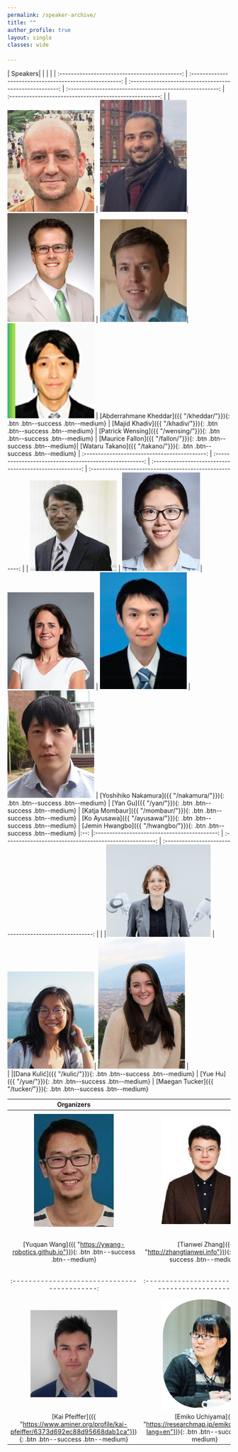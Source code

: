 ```yaml
---
permalink: /speaker-archive/
title: ""
author_profile: true 
layout: single 
classes: wide

---
```


| Speakers| | | | 
| :-------------------------------------------: | :-----------------------------------------------------: | :-----------------------------------------------------: | :-----------------------------------------------------: | :-----------------------------------------------------: |
| <img src="/docs/assets/images/speakers/abder.jpg" alt="drawing" width="196"/> |  <img src="/docs/assets/images/speakers/khadiv.jpg" alt="drawing"  width="196"/>| <img src="/docs/assets/images/speakers/patrick.jpg" alt="drawing" width="196"/> | <img src="/docs/assets/images/speakers/fallon.jpg" alt="drawing" width="196"/>|  <img src="/docs/assets/images/speakers/takano.jpg" alt="drawing" width="196"/> |
[Abderrahmane Kheddar]({{ "/kheddar/"}}){: .btn .btn--success .btn--medium} |  [Majid Khadiv]({{ "/khadiv/"}}){: .btn .btn--success .btn--medium}  | [Patrick Wensing]({{ "/wensing/"}}){: .btn .btn--success .btn--medium} | [Maurice Fallon]({{ "/fallon/"}}){: .btn .btn--success .btn--medium}| [Wataru Takano]({{ "/takano/"}}){: .btn .btn--success .btn--medium}
| :-------------------------------------------: | :-----------------------------------------------------: | :-----------------------------------------------------: | :-----------------------------------------------------: |
| <img src="/docs/assets/images/speakers/nakamura.jpg" alt="drawing" width="196"/> |  <img src="/docs/assets/images/organizers/yan.png" alt="drawing"  width="176"/>| <img src="/docs/assets/images/speakers/katja.png" alt="drawing" width="196"/> |  <img src="/docs/assets/images/speakers/ayusawa.jpg" alt="drawing" width="196"/> |  <img src="/docs/assets/images/speakers/hwangbo.jpg" alt="drawing" width="196"/> |
[Yoshihiko Nakamura]({{ "/nakamura/"}}){: .btn .btn--success .btn--medium} |  [Yan Gu]({{ "/yan/"}}){: .btn .btn--success .btn--medium}  | [Katja Mombaur]({{ "/mombaur/"}}){: .btn .btn--success .btn--medium} | [Ko Ayusawa]({{ "/ayusawa/"}}){: .btn .btn--success .btn--medium} |  [Jemin Hwangbo]({{ "/hwangbo/"}}){: .btn .btn--success .btn--medium}
|:--: |:-------------------------------------------: | :-----------------------------------------------------: | :-----------------------------------------------------: | 
| |<img src="/docs/assets/images/speakers/kulic.jpg" alt="drawing" width="236"/> |  <img src="/docs/assets/images/speakers/yue.jpg" alt="drawing"  width="196"/>| <img src="/docs/assets/images/speakers/tucker.jpg" alt="drawing" width="196"/> |  
| |[Dana Kulić]({{ "/kulic/"}}){: .btn .btn--success .btn--medium} |  [Yue Hu]({{ "/yue/"}}){: .btn .btn--success .btn--medium}  | [Maegan Tucker]({{ "/tucker/"}}){: .btn .btn--success .btn--medium} 

| Organizers | | | | 
| :-------------------------------------------: | :-----------------------------------------------------: | :-----------------------------------------------------: | :-----------------------------------------------------: |
| <img src="/docs/assets/images/organizers/yuquan.jpg" alt="drawing" width="180"/> |  <img src="/docs/assets/images/organizers/tianwei.jpeg" alt="drawing"  width="196"/>| <img src="/docs/assets/images/organizers/demircan.jpg" alt="drawing" width="196"/> |  <img src="/docs/assets/images/organizers/xin.jpg" alt="drawing" width="196"/> |
[Yuquan Wang]({{ "https://ywang-robotics.github.io"}}){: .btn .btn--success .btn--medium} |  [Tianwei Zhang]({{ "http://zhangtianwei.info"}}){: .btn .btn--success .btn--medium}  | [Emel Demircan]({{ "https://www.csulb.edu/college-of-engineering/dr-emel-demircan"}}){: .btn .btn--success .btn--medium} | [Xin Wang]({{ "https://scholar.google.com/citations?user=ZB-KFD4AAAAJ&hl=en"}}){: .btn .btn--success .btn--medium}
| :-------------------------------------------: | :-----------------------------------------------------: | :-----------------------------------------------------: | :-----------------------------------------------------: |
| <img src="/docs/assets/images/organizers/kai.jpg" alt="drawing" width="196"/> |  <img src="/docs/assets/images/organizers/uchiyama.jpg" alt="drawing"  width="196"/>| <img src="/docs/assets/images/speakers/venture.jpg" alt="drawing" width="196"/> |  <img src="/docs/assets/images/organizers/yan.png" alt="drawing" width="196"/> |
[Kai Pfeiffer]({{ "https://www.aminer.org/profile/kai-pfeiffer/6373d692ec88d95668dab1ca"}}){: .btn .btn--success .btn--medium} |  [Emiko Uchiyama]({{ "https://researchmap.jp/emiko_uchiyama?lang=en"}}){: .btn .btn--success .btn--medium}  | [Gentiane Venture]({{ "http://www.gvlab.jp/gv/"}}){: .btn .btn--success .btn--medium} | [Yan Gu]({{ "https://engineering.purdue.edu/ME/People/ptProfile?resource_id=273141"}}){: .btn .btn--success .btn--medium}



